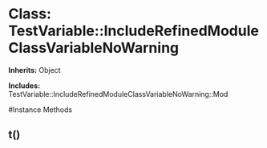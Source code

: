 # Class: TestVariable::IncludeRefinedModuleClassVariableNoWarning
**Inherits:** Object
    
**Includes:** TestVariable::IncludeRefinedModuleClassVariableNoWarning::Mod
  




#Instance Methods
## t() [](#method-i-t)

